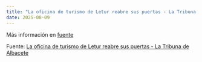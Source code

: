 ```yaml
---
title: "La oficina de turismo de Letur reabre sus puertas - La Tribuna de Albacete"
date: 2025-08-09
---
```


Más información en [fuente](https://news.google.com/rss/articles/CBMi0gFBVV95cUxOM2tNbW1jODk4eE90WG1BeFRnRGQ3Z3F2ajhTMlFvenJiSFFNaXNBbEZlVkJuX1BJV1FwRnc4UkFHX3lJRFdmXzlWR1N4RElVSUtfaElnMUw3N3ZVTnk3cFQwQ1VrUEhuX0VqYTVvdHk1aGZ5XzZrMFFSQ0lZR01vM1o2WGg4MGtDMllEcmhHVF9DWGJ5NTNzNlQ5MGdtbFlUblVsVkROWVFUbzVlRGtEYjlPVDUwRGxjcFhxZG5fS1V0Tk51dmpjN3Ffd0NPVC0tb2c?oc=5)

Fuente: [La oficina de turismo de Letur reabre sus puertas - La Tribuna de Albacete](https://news.google.com/rss/articles/CBMi0gFBVV95cUxOM2tNbW1jODk4eE90WG1BeFRnRGQ3Z3F2ajhTMlFvenJiSFFNaXNBbEZlVkJuX1BJV1FwRnc4UkFHX3lJRFdmXzlWR1N4RElVSUtfaElnMUw3N3ZVTnk3cFQwQ1VrUEhuX0VqYTVvdHk1aGZ5XzZrMFFSQ0lZR01vM1o2WGg4MGtDMllEcmhHVF9DWGJ5NTNzNlQ5MGdtbFlUblVsVkROWVFUbzVlRGtEYjlPVDUwRGxjcFhxZG5fS1V0Tk51dmpjN3Ffd0NPVC0tb2c?oc=5)
